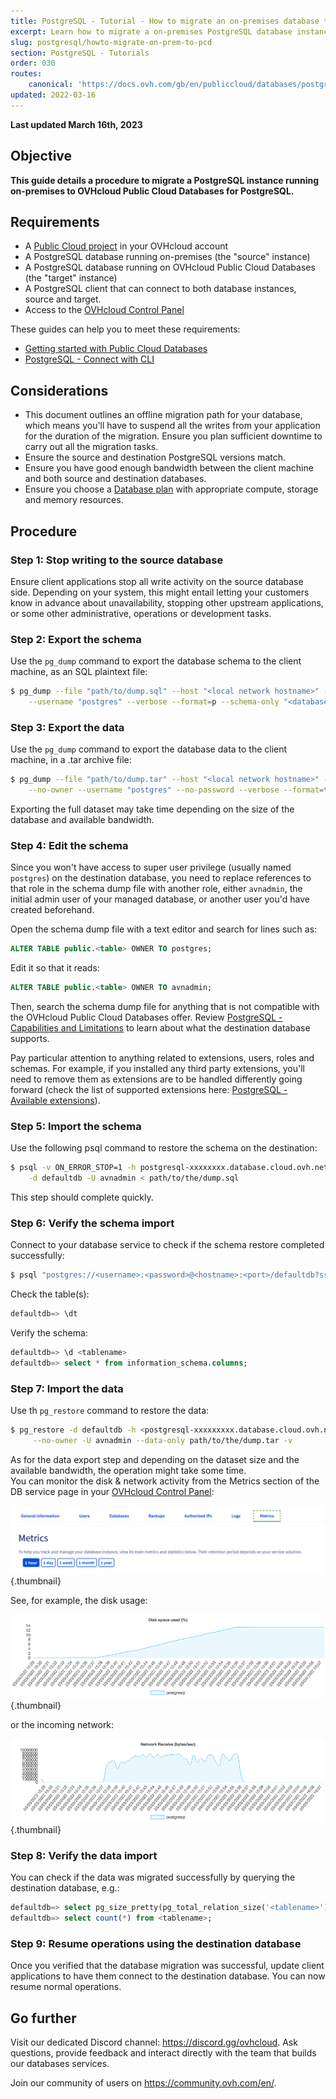 ```yaml
---
title: PostgreSQL - Tutorial - How to migrate an on-premises database to Public Cloud Databases
excerpt: Learn how to migrate a on-premises PostgreSQL database instance to Public Cloud Databases for PostgreSQL
slug: postgresql/howto-migrate-on-prem-to-pcd
section: PostgreSQL - Tutorials
order: 030
routes:
    canonical: 'https://docs.ovh.com/gb/en/publiccloud/databases/postgresql/howto-migrate-on-prem-to-pcd/'
updated: 2022-03-16
---
```


**Last updated March 16th, 2023**

## Objective

**This guide details a procedure to migrate a PostgreSQL instance running on-premises to OVHcloud Public Cloud Databases for PostgreSQL.**

## Requirements

- A [Public Cloud project](https://www.ovhcloud.com/de/public-cloud/compute/) in your OVHcloud account
- A PostgreSQL database running on-premises (the "source" instance)
- A PostgreSQL database running on OVHcloud Public Cloud Databases (the "target" instance)
- A PostgreSQL client that can connect to both database instances, source and target.
- Access to the [OVHcloud Control Panel](https://www.ovh.com/auth/?action=gotomanager&from=https://www.ovh.de/&ovhSubsidiary=de)

These guides can help you to meet these requirements:

- [Getting started with Public Cloud Databases](https://docs.ovh.com/de/publiccloud/databases/getting-started/)
- [PostgreSQL - Connect with CLI](https://docs.ovh.com/de/publiccloud/databases/postgresql/connect-cli/)

## Considerations

- This document outlines an offline migration path for your database, which means you'll have to suspend all the writes from your application  for the duration of the migration. Ensure you plan sufficient downtime to carry out all the migration tasks.
- Ensure the source and destination PostgreSQL versions match.
- Ensure you have good enough bandwidth between the client machine and both source and destination databases.
- Ensure you choose a [Database plan](https://www.ovhcloud.com/de/public-cloud/prices/#databases) with appropriate compute, storage and memory resources.

## Procedure

### Step 1: Stop writing to the source database

Ensure client applications stop all write activity on the source database side. Depending on your system, this might entail letting your customers know in advance about unavailability, stopping other upstream applications, or some other administrative, operations or development tasks.

### Step 2: Export the schema

Use the `pg_dump` command to export the database schema to the client machine, as an SQL plaintext file:

```bash
$ pg_dump --file "path/to/dump.sql" --host "<local network hostname>" --port "<write port>" \
    --username "postgres" --verbose --format=p --schema-only "<database name>"
```

### Step 3: Export the data

Use the `pg_dump` command to export the database data to the client machine, in a .tar archive file:

```bash
$ pg_dump --file "path/to/dump.tar" --host "<local network hostname>" --port "<write port>" \
    --no-owner --username "postgres" --no-password --verbose --format=t --blobs --encoding "UTF8"
```

Exporting the full dataset may take time depending on the size of the database and available bandwidth.

### Step 4: Edit the schema

Since you won't have access to super user privilege (usually named `postgres`) on the destination database, you need to replace references to that role in the schema dump file with another role, either `avnadmin`, the initial admin user of your managed database, or another user you'd have created beforehand.

Open the schema dump file with a text editor and search for lines such as:

```sql
ALTER TABLE public.<table> OWNER TO postgres;
```

Edit it so that it reads:

```sql
ALTER TABLE public.<table> OWNER TO avnadmin;
```

Then, search the schema dump file for anything that is not compatible with the OVHcloud Public Cloud Databases offer. Review [PostgreSQL - Capabilities and Limitations](https://docs.ovh.com/de/publiccloud/databases/postgresql/capabilities/) to learn about what the destination database supports.

Pay particular attention to anything related to extensions, users, roles and schemas. For example, if you installed any third party extensions, you'll need to remove them as extensions are to be handled differently going forward (check the list of supported extensions here: [PostgreSQL - Available extensions](https://docs.ovh.com/de/publiccloud/databases/postgresql/extensions/)).

### Step 5: Import the schema

Use the following psql command to restore the schema on the destination:

```bash
$ psql -v ON_ERROR_STOP=1 -h postgresql-xxxxxxxx.database.cloud.ovh.net -p <port> \
    -d defaultdb -U avnadmin < path/to/the/dump.sql
```

This step should complete quickly.

### Step 6: Verify the schema import

Connect to your database service to check if the schema restore completed successfully:

```bash
$ psql "postgres://<username>:<password>@<hostname>:<port>/defaultdb?sslmode=require"
```

Check the table(s):

```sql
defaultdb=> \dt
```

Verify the schema:

```sql
defaultdb=> \d <tablename>
defaultdb=> select * from information_schema.columns;
```

### Step 7: Import the data

Use th `pg_restore` command to restore the data:

```bash
$ pg_restore -d defaultdb -h <postgresql-xxxxxxxxx.database.cloud.ovh.net> -p <port> \
     --no-owner -U avnadmin --data-only path/to/the/dump.tar -v
```

As for the data export step and depending on the dataset size and the available bandwidth, the operation might take some time.<br>
You can monitor the disk & network activity from the Metrics section of the DB service page in your [OVHcloud Control Panel](https://www.ovh.com/auth/?action=gotomanager&from=https://www.ovh.de/&ovhSubsidiary=de):

![Metrics Tab](images/metrics_tab.png){.thumbnail}

See, for example, the disk usage:

![Metrics - Disk](images/metrics_disk.png){.thumbnail}

or the incoming network:

![Metrics - Network](images/metrics_net_rx.png){.thumbnail}

### Step 8: Verify the data import

You can check if the data was migrated successfully by querying the destination database, e.g.:

```sql
defaultdb=> select pg_size_pretty(pg_total_relation_size('<tablename>'));
defaultdb=> select count(*) from <tablename>;
```

### Step 9: Resume operations using the destination database

Once you verified that the database migration was successful, update client applications to have them connect to the destination database. You can now resume normal operations.

## Go further

Visit our dedicated Discord channel: <https://discord.gg/ovhcloud>. Ask questions, provide feedback and interact directly with the team that builds our databases services.

Join our community of users on <https://community.ovh.com/en/>.
